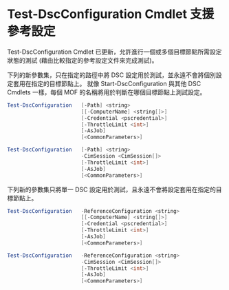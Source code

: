 # Test-DscConfiguration Cmdlet 支援參考設定

Test-DscConfiguration Cmdlet 已更新，允許進行一個或多個目標節點所需設定狀態的測試 (藉由比較指定的參考設定文件來完成測試)。

下列的新參數集，只在指定的路徑中將 DSC 設定用於測試，並永遠不會將個別設定套用在指定的目標節點上。 就像 Start-DscConfiguration 與其他 DSC Cmdlets 一樣，每個 MOF 的名稱將用於判斷在哪個目標節點上測試設定。 

```PowerShell
Test-DscConfiguration   [-Path] <string> 
                        [[-ComputerName] <string[]>] 
                        [-Credential <pscredential>] 
                        [-ThrottleLimit <int>] 
                        [-AsJob] 
                        [<CommonParameters>]

Test-DscConfiguration   [-Path] <string> 
                        -CimSession <CimSession[]> 
                        [-ThrottleLimit <int>] 
                        [-AsJob] 
                        [<CommonParameters>]
```

下列新的參數集只將單一 DSC 設定用於測試，且永遠不會將設定套用在指定的目標節點上。 

```PowerShell
Test-DscConfiguration   -ReferenceConfiguration <string> 
                        [[-ComputerName] <string[]>]
                        [-Credential <pscredential>] 
                        [-ThrottleLimit <int>] 
                        [-AsJob] 
                        [<CommonParameters>]

Test-DscConfiguration   -ReferenceConfiguration <string> 
                        -CimSession <CimSession[]> 
                        [-ThrottleLimit <int>] 
                        [-AsJob] 
                        [<CommonParameters>]
```


<!--HONumber=Aug16_HO3-->


